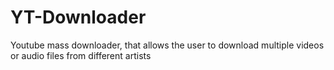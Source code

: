 # YT-Downloader
Youtube mass downloader, that allows the user to download multiple videos or audio files from different artists
